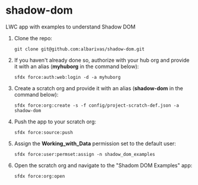 # shadow-dom

LWC app with examples to understand Shadow DOM

1. Clone the repo:

    ```
    git clone git@github.com:albarivas/shadow-dom.git
    ```

1. If you haven't already done so, authorize with your hub org and provide it with an alias (**myhuborg** in the command below):

    ```
    sfdx force:auth:web:login -d -a myhuborg
    ```

1. Create a scratch org and provide it with an alias (**shadow-dom** in the command below):

    ```
    sfdx force:org:create -s -f config/project-scratch-def.json -a shadow-dom
    ```

1. Push the app to your scratch org:

    ```
    sfdx force:source:push
    ```

1. Assign the **Working_with_Data** permission set to the default user:

    ```
    sfdx force:user:permset:assign -n shadow_dom_examples
    ```

1. Open the scratch org and navigate to the "Shadom DOM Examples" app:

    ```
    sfdx force:org:open
    ```
